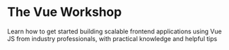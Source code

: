 # The Vue Workshop
Learn how to get started building scalable frontend applications using Vue JS from industry professionals, with practical knowledge and helpful tips
